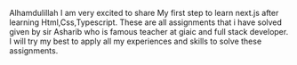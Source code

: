 Alhamdulillah I am very excited to share My first step to learn next.js after learning Html,Css,Typescript. 
These are all assignments that i have solved given by sir Asharib who is famous teacher at giaic and full stack developer.
I will try my best to apply all my experiences and skills to solve these assignments.

